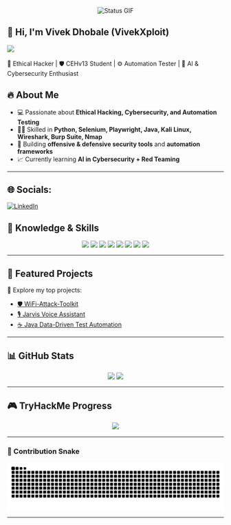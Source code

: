 <p align="center"><img src="https://media2.dev.to/dynamic/image/width=320,height=320,fit=cover,gravity=auto,format=auto/https%3A%2F%2Fdev-to-uploads.s3.amazonaws.com%2Fuploads%2Fuser%2Fprofile_image%2F1229779%2Fb915e799-ad77-4ad5-9477-feb30ef3171d.gif" width="200px" alt="Status GIF" />
</p>

<h2>👋 Hi, I'm Vivek Dhobale (VivekXploit)</h2>
<img src="https://user-images.githubusercontent.com/73097560/115834477-dbab4500-a447-11eb-908a-139a6edaec5c.gif">

🚀 Ethical Hacker | 🛡️ CEHv13 Student | ⚙️ Automation Tester | 🤖 AI & Cybersecurity Enthusiast  


## 🔥 About Me
- 💻 Passionate about **Ethical Hacking, Cybersecurity, and Automation Testing**  
- 🧑‍💻 Skilled in **Python, Selenium, Playwright, Java, Kali Linux, Wireshark, Burp Suite, Nmap**  
- 🎯 Building **offensive & defensive security tools** and **automation frameworks**  
- 📈 Currently learning **AI in Cybersecurity + Red Teaming**  

---

## 🌐 Socials:
[![LinkedIn](https://img.shields.io/badge/LinkedIn-%230077B5.svg?logo=linkedin&logoColor=white)](https://www.linkedin.com/in/vivek-dhobale-vr)

## 🧰 Knowledge & Skills
<p align="center">
  <img src="https://img.shields.io/badge/Python-3670A0?style=for-the-badge&logo=python&logoColor=ffdd54"/>
  <img src="https://img.shields.io/badge/Kali_Linux-557C94?style=for-the-badge&logo=kalilinux&logoColor=white"/>
  <img src="https://img.shields.io/badge/Burp_Suite-FF6F00?style=for-the-badge&logo=burpsuite&logoColor=white"/>
  <img src="https://img.shields.io/badge/Nmap-00457C?style=for-the-badge&logo=gnuprivacyguard&logoColor=white"/>
  <img src="https://img.shields.io/badge/Wireshark-1679A7?style=for-the-badge&logo=wireshark&logoColor=white"/>
  <img src="https://img.shields.io/badge/Selenium-43B02A?style=for-the-badge&logo=selenium&logoColor=white"/>
  <img src="https://img.shields.io/badge/Playwright-2EAD33?style=for-the-badge&logo=playwright&logoColor=white"/>
  <img src="https://img.shields.io/badge/Java-007396?style=for-the-badge&logo=java&logoColor=white"/>
</p>

---

## 📂 Featured Projects
🔗 Explore my top projects:  

- [🛡️ WiFi-Attack-Toolkit](https://github.com/VivekDhobale-VivekXploit/VivekXploit_Ultimate_Attack_Toolkit.git) 
- [🎙️ Jarvis Voice Assistant](https://github.com/VivekDhobale-VivekXploit/Jarvis-Voice-Assistant.git)  
- [☕ Java Data-Driven Test Automation](https://github.com/VivekDhobale-VivekXploit/Java-DataDriven-TestAutomation.git)

---

## 📊 GitHub Stats
<p align="center">
  <img src="https://github-readme-stats.vercel.app/api?username=VivekDhobale-VivekXploit&show_icons=true&theme=radical" height="180em"/>
  <img src="https://github-readme-stats.vercel.app/api/top-langs/?username=VivekDhobale-VivekXploit&layout=compact&theme=radical" height="180em"/>
</p>

---

## 🎮 TryHackMe Progress
<p align="center">
  <img src="https://raw.githubusercontent.com/VivekXploit/VivekXploit/master/assets/thm_propic.png">
</p>

---

### 🐍 Contribution Snake
<p align="center">
  <img src="https://raw.githubusercontent.com/TechnologyHell/TechnologyHell/output/github-snake-dark.svg">
</p>

---
